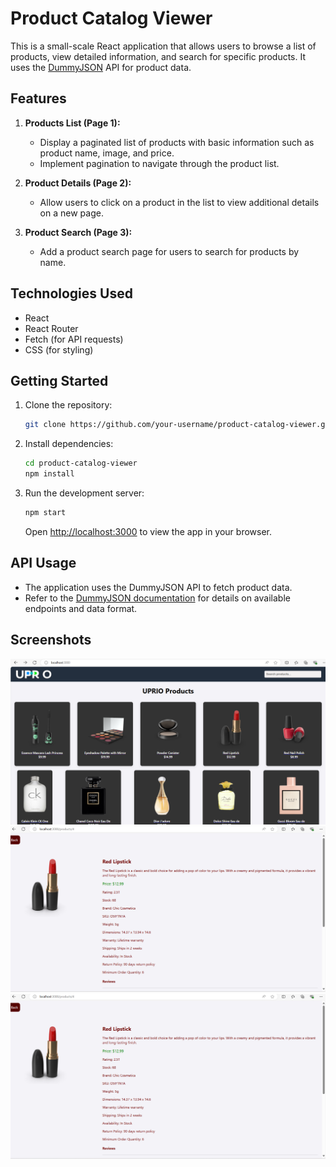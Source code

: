 # Product Catalog Viewer

This is a small-scale React application that allows users to browse a list of products, view detailed information, and search for specific products. It uses the [DummyJSON](https://dummyjson.com/docs/products) API for product data.

## Features

1. **Products List (Page 1):**
   - Display a paginated list of products with basic information such as product name, image, and price.
   - Implement pagination to navigate through the product list.

2. **Product Details (Page 2):**
   - Allow users to click on a product in the list to view additional details on a new page.

3. **Product Search (Page 3):**
   - Add a product search page for users to search for products by name.

## Technologies Used

- React
- React Router
- Fetch (for API requests)
- CSS (for styling)

## Getting Started

1. Clone the repository:

   ```bash
   git clone https://github.com/your-username/product-catalog-viewer.git
   ```

2. Install dependencies:

   ```bash
   cd product-catalog-viewer
   npm install
   ```

3. Run the development server:

   ```bash
   npm start
   ```

   Open [http://localhost:3000](http://localhost:3000) to view the app in your browser.

## API Usage

- The application uses the DummyJSON API to fetch product data.
- Refer to the [DummyJSON documentation](https://dummyjson.com/docs/products) for details on available endpoints and data format.

## Screenshots

![Products List](./screenshots/Home_page.png)
![Product Details](./screenshots/product_details.png)
![Product Search](./screenshots/product_details.png)
